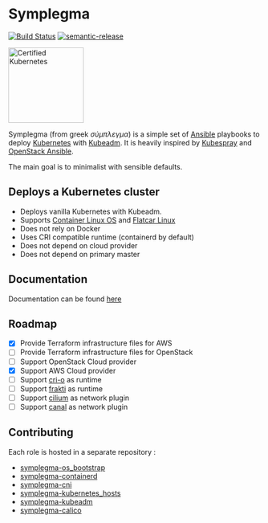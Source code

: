# Symplegma

[![Build Status](https://travis-ci.org/clusterfrak-dynamics/symplegma.svg?branch=master)](https://travis-ci.org/clusterfrak-dynamics/symplegma)
[![semantic-release](https://img.shields.io/badge/%20%20%F0%9F%93%A6%F0%9F%9A%80-semantic--release-e10079.svg)](https://github.com/semantic-release/semantic-release)

<p>
<img src="https://raw.githubusercontent.com/cncf/artwork/master/kubernetes/certified-kubernetes/versionless/color/certified-kubernetes-color.png" alt="Certified Kubernetes" title="Certified Kubernetes" width=150/>
</p>

Symplegma (from greek *σύμπλεγμα*) is a simple set of [Ansible](https://www.ansible.com/) playbooks to deploy [Kubernetes](https://kubernetes.io/) with [Kubeadm](https://kubernetes.io/docs/setup/independent/high-availability/). It is heavily inspired by [Kubespray](https://github.com/kubernetes-incubator/kubespray) and [OpenStack Ansible](https://docs.openstack.org/openstack-ansible/latest/).

The main goal is to minimalist with sensible defaults.

## Deploys a Kubernetes cluster

- Deploys vanilla Kubernetes with Kubeadm.
- Supports [Container Linux OS](https://coreos.com/os/docs/latest/) and [Flatcar Linux](https://www.flatcar-linux.org/)
- Does not rely on Docker
- Uses CRI compatible runtime (containerd by default)
- Does not depend on cloud provider
- Does not depend on primary master

## Documentation

Documentation can be found [here](https://clusterfrak-dynamics.github.io/symplegma/)

## Roadmap

- [X] Provide Terraform infrastructure files for AWS
- [ ] Provide Terraform infrastructure files for OpenStack
- [ ] Support OpenStack Cloud provider
- [X] Support AWS Cloud provider
- [ ] Support [cri-o](http://cri-o.io/) as runtime
- [ ] Support [frakti](https://github.com/kubernetes/frakti) as runtime
- [ ] Support [cilium](https://github.com/cilium/cilium) as network plugin
- [ ] Support [canal](https://github.com/projectcalico/canal) as network plugin

## Contributing

Each role is hosted in a separate repository :

- [symplegma-os_bootstrap](https://github.com/clusterfrak-dynamics/symplegma-os_bootstrap)
- [symplegma-containerd](https://github.com/clusterfrak-dynamics/symplegma-containerd)
- [symplegma-cni](https://github.com/clusterfrak-dynamics/symplegma-cni)
- [symplegma-kubernetes_hosts](https://github.com/clusterfrak-dynamics/symplegma-kubernetes_hosts)
- [symplegma-kubeadm](https://github.com/clusterfrak-dynamics/symplegma-kubeadm)
- [symplegma-calico](https://github.com/clusterfrak-dynamics/symplegma-calico)
